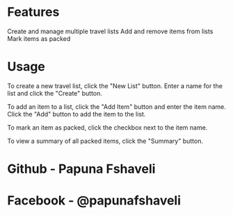 # Features
Create and manage multiple travel lists
Add and remove items from lists
Mark items as packed

# Usage
To create a new travel list, click the "New List" button. Enter a name for the list and click the "Create" button.

To add an item to a list, click the "Add Item" button and enter the item name. Click the "Add" button to add the item to the list.

To mark an item as packed, click the checkbox next to the item name.

To view a summary of all packed items, click the "Summary" button.


# Github - Papuna Fshaveli
# Facebook - @papunafshaveli
